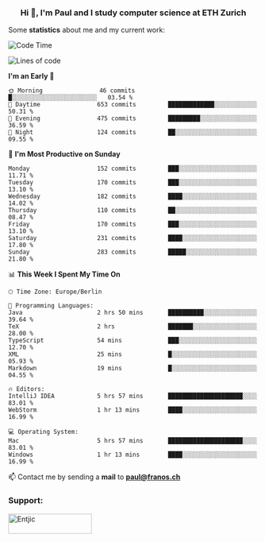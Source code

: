 <h3 align="center">Hi 👋, I'm Paul and I study computer science at ETH Zurich</h3>


Some **statistics** about me and my current work:

<!--START_SECTION:waka-->
![Code Time](http://img.shields.io/badge/Code%20Time-1%2C322%20hrs%204%20mins-blue)

![Lines of code](https://img.shields.io/badge/From%20Hello%20World%20I%27ve%20Written-1.9%20million%20lines%20of%20code-blue)

**I'm an Early 🐤** 

```text
🌞 Morning                46 commits          █░░░░░░░░░░░░░░░░░░░░░░░░   03.54 % 
🌆 Daytime                653 commits         █████████████░░░░░░░░░░░░   50.31 % 
🌃 Evening                475 commits         █████████░░░░░░░░░░░░░░░░   36.59 % 
🌙 Night                  124 commits         ██░░░░░░░░░░░░░░░░░░░░░░░   09.55 % 
```
📅 **I'm Most Productive on Sunday** 

```text
Monday                   152 commits         ███░░░░░░░░░░░░░░░░░░░░░░   11.71 % 
Tuesday                  170 commits         ███░░░░░░░░░░░░░░░░░░░░░░   13.10 % 
Wednesday                182 commits         ████░░░░░░░░░░░░░░░░░░░░░   14.02 % 
Thursday                 110 commits         ██░░░░░░░░░░░░░░░░░░░░░░░   08.47 % 
Friday                   170 commits         ███░░░░░░░░░░░░░░░░░░░░░░   13.10 % 
Saturday                 231 commits         ████░░░░░░░░░░░░░░░░░░░░░   17.80 % 
Sunday                   283 commits         █████░░░░░░░░░░░░░░░░░░░░   21.80 % 
```


📊 **This Week I Spent My Time On** 

```text
🕑︎ Time Zone: Europe/Berlin

💬 Programming Languages: 
Java                     2 hrs 50 mins       ██████████░░░░░░░░░░░░░░░   39.64 % 
TeX                      2 hrs               ███████░░░░░░░░░░░░░░░░░░   28.00 % 
TypeScript               54 mins             ███░░░░░░░░░░░░░░░░░░░░░░   12.70 % 
XML                      25 mins             █░░░░░░░░░░░░░░░░░░░░░░░░   05.93 % 
Markdown                 19 mins             █░░░░░░░░░░░░░░░░░░░░░░░░   04.55 % 

🔥 Editors: 
IntelliJ IDEA            5 hrs 57 mins       █████████████████████░░░░   83.01 % 
WebStorm                 1 hr 13 mins        ████░░░░░░░░░░░░░░░░░░░░░   16.99 % 

💻 Operating System: 
Mac                      5 hrs 57 mins       █████████████████████░░░░   83.01 % 
Windows                  1 hr 13 mins        ████░░░░░░░░░░░░░░░░░░░░░   16.99 % 
```


<!--END_SECTION:waka-->

📫 Contact me by sending a **mail** to **paul@franos.ch**

<h3 align="left">Support:</h3>
<p><a href="https://ko-fi.com/Entjic"> <img align="left" src="https://cdn.ko-fi.com/cdn/kofi3.png?v=3" height="40" width="168" alt="Entjic" /></a></p>

